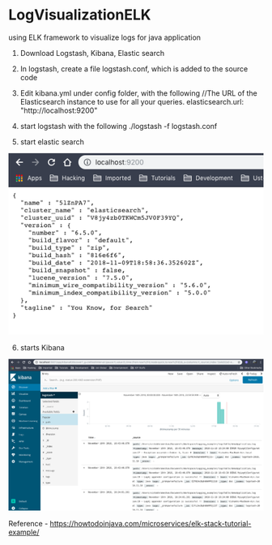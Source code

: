 # LogVisualizationELK
using ELK framework to visualize logs for java application

1. Download Logstash, Kibana, Elastic search

2. In logstash, create a file logstash.conf, which is added to the source code

3. Edit kibana.yml under config folder, with the following
//The URL of the Elasticsearch instance to use for all your queries.
elasticsearch.url: "http://localhost:9200"

4. start logstash with the following
./logstash -f logstash.conf

5. start elastic search

![alt text](https://github.com/Hitman007IN/LogVisualizationELK/blob/master/elastic%20search.png)

6. starts Kibana

![alt text](https://github.com/Hitman007IN/LogVisualizationELK/blob/master/kibana.png)



Reference - https://howtodoinjava.com/microservices/elk-stack-tutorial-example/

